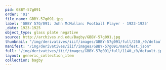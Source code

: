 ```yaml
---
pid: GBBY-57g091
order: '91'
file_name: GBBY-57g091.jpg
label: 'GBBY 57G/091: John McMullan: Football Player - 1923-1925'
_date: 1923-1925
object_type: glass plate negative
source: http://archives.nd.edu/Bagby/GBBY-57g091.jpg
thumbnail: "/img/derivatives/iiif/images/GBBY-57g091/full/250,/0/default.jpg"
manifest: "/img/derivatives/iiif/images/GBBY-57g091/manifest.json"
full: "/img/derivatives/iiif/images/GBBY-57g091/full/1140,/0/default.jpg"
layout: generic_collection_item
collection: bagby
---
```


